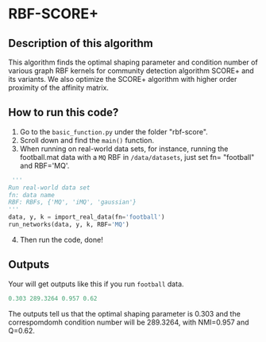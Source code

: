 # RBF-SCORE+
## Description of this algorithm
This algorithm finds the optimal shaping parameter and condition number of various graph RBF kernels for community detection algorithm SCORE+ and its variants. We also optimize the SCORE+ algorithm with higher order proximity of the affinity matrix.

## How to run this code? 
1. Go to the `basic_function.py` under the folder "rbf-score". 
2. Scroll down and find the `main()` function. 
3. When running on real-world data sets, for instance, running the football.mat data with a `MQ` RBF in `/data/datasets`, just set fn= "football" and RBF='MQ'.
```python
 '''
Run real-world data set
fn: data name
RBF: RBFs, {'MQ', 'iMQ', 'gaussian'}
'''
data, y, k = import_real_data(fn='football')
run_networks(data, y, k, RBF='MQ')
 ```
4. Then run the code, done!

## Outputs
Your will get outputs like this if you run `football` data.
```python
0.303 289.3264 0.957 0.62
 ```
The outputs tell us that the optimal shaping parameter is 0.303 and the correspomdomh condition number will be 289.3264, with NMI=0.957 and Q=0.62.
